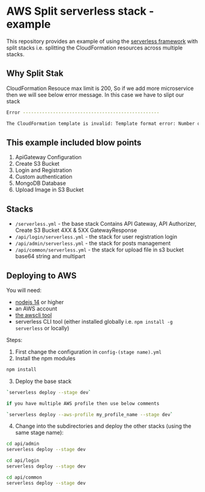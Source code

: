 # AWS Split serverless stack -  example


This repository provides an example of using the [serverless framework](https://serverless.com) with split stacks
i.e. splitting the CloudFormation resources across multiple stacks.

## Why Split Stak

CloudFormation Resouce max limit is 200, So if we add more microservice then we will see below error message. In this case we have to slipt our stack
```bash
Error --------------------------------------------------

The CloudFormation template is invalid: Template format error: Number of resources, 201, is greater than maximum allowed, 200
```

## This example included blow points

1. ApiGateway Configuration
2. Create S3 Bucket
3. Login and Registration
4. Custom authentication
5. MongoDB Database
6. Upload Image in S3 Bucket

## Stacks 

 - `/serverless.yml` - the base stack Contains API Gateway,  API Authorizer, Create S3 Bucket  4XX & 5XX GatewayResponse
 - `/api/login/serverless.yml` - the stack for user registration login  
 - `/api/admin/serverless.yml` - the stack for posts management
 - `/api/common/serverless.yml` - the stack for upload file in s3 bucket base64 string and multipart 

## Deploying to AWS

You will need:
 - [nodejs 14](https://nodejs.org) or higher
 - an AWS account
 - [the awscli tool](https://aws.amazon.com/cli/)
 - serverless CLI tool (either installed globally i.e. `npm install -g serverless` or locally)

Steps:
1. First change the configuration in `config-(stage name).yml`
2. Install the npm modules

```bash
npm install
```

3. Deploy the base stack
```bash
`serverless deploy --stage dev`

if you have multiple AWS profile then use below comments

`serverless deploy --aws-profile my_profile_name --stage dev`
```

4. Change into the subdirectories and deploy the other stacks (using the same stage name):

```bash
cd api/admin
serverless deploy --stage dev

cd api/login
serverless deploy --stage dev

cd api/common
serverless deploy --stage dev
```
 
